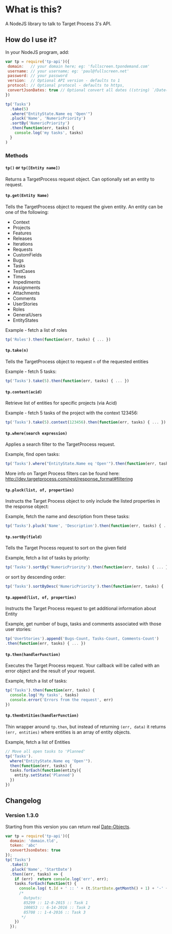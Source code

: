 # What is this?

A NodeJS library to talk to Target Process 3's API.

## How do I use it?

In your NodeJS program, add:

``` javascript
var tp = require('tp-api')({
 domain:   // your domain here; eg: 'fullscreen.tpondemand.com'
 username: // your username; eg: 'paul@fullscreen.net'
 password: // your password
 version:  // Optional API version - defaults to 1
 protocol: // Optional protocol - defaults to https,
 convertJsonDates: true // Optional convert all dates ((string) `/Date(1467210530000+0200)/`) returned by API to JS Date-Objects
})

tp('Tasks')
  .take(5)
  .where("EntityState.Name eq 'Open'")
  .pluck('Name', 'NumericPriority')
  .sortBy('NumericPriority')
  .then(function(err, tasks) {
    console.log('my tasks', tasks)
  }
)
```

### Methods

#### `tp()` or `tp([Entity name])`
Returns a TargetProcess request object. Can optionally set an entity to request.

#### `tp.get(Entity Name)`
Tells the TargetProcess object to request the given entity. An entity can be one
of the following:

* Context
* Projects
* Features
* Releases
* Iterations
* Requests
* CustomFields
* Bugs
* Tasks
* TestCases
* Times
* Impediments
* Assignments
* Attachments
* Comments
* UserStories
* Roles
* GeneralUsers
* EntityStates

Example - fetch a list of roles
``` javascript
tp('Roles').then(function(err, tasks) { ... })
```

#### `tp.take(n)`
Tells the TargetProcess object to request `n` of the requested entities

Example - fetch 5 tasks:
``` javascript
tp('Tasks').take(5).then(function(err, tasks) { ... })
```

#### `tp.context(acid)`
Retrieve list of entities for specific projects (via Acid)

Example - fetch 5 tasks of the project with the context 123456:
``` javascript
tp('Tasks').take(5).context(123456).then(function(err, tasks) { ... })
```

#### `tp.where(search expression)`
Applies a search filter to the TargetProcess request.

Example, find open tasks:

``` javascript
tp('Tasks').where("EntityState.Name eq 'Open'").then(function(err, tasks) { ... })
```

More info on Target Process filters can be found here:
http://dev.targetprocess.com/rest/response_format#filtering

#### `tp.pluck(list, of, properties)`
Instructs the Target Process object to only include the listed properties in the
response object:

Example, fetch the name and description from these tasks:
``` javascript
tp('Tasks').pluck('Name', 'Description').then(function(err, tasks) { ... })
```

#### `tp.sortBy(field)`
Tells the Target Process request to sort on the given field

Example, fetch a list of tasks by priority:
``` javascript
tp('Tasks').sortBy('NumericPriority').then(function(err, tasks) { ... })
```
or sort by descending order:
```javascript
tp('Tasks').sortByDesc('NumericPriority').then(function(err, tasks) { ... })
```

#### `tp.append(list, of, properties)`
Instructs the Target Process request to get additional information about Entity

Example, get number of bugs, tasks and comments associated with those user stories:
```javascript
tp('UserStories').append('Bugs-Count, Tasks-Count, Comments-Count')
.then(function(err, tasks) { ... })
```

#### `tp.then(handlerFunction)`
Executes the Target Process request. Your callback will be called with an
error object and the result of your request.

Example, fetch a list of tasks:
``` javascript
tp('Tasks').then(function(err, tasks) {
  console.log('My tasks', tasks)
  console.error('Errors from the request', err)
})
```
#### `tp.thenEntities(handlerFunction)`
Thin wrapper around `tp.then`, but instead of returning `(err, data)` it returns `(err, entities)` where entities is an array of entity objects.

Example, fetch a list of Entities
``` javascript
// Move all open tasks to 'Planned'
tp('Tasks').
  where("EntityState.Name eq 'Open'").
  then(function(err, tasks) {
  tasks.forEach(function(entity){
    entity.setState('Planned')
  })
})
```

## Changelog

### Version 1.3.0
Starting from this version you can return real [Date-Objects](https://developer.mozilla.org/de/docs/Web/JavaScript/Reference/Global_Objects/Date).
``` javascript
var tp = require('tp-api')({
  domain: 'domain.tld',
  token: 'abc'
  convertJsonDates: true
});
tp('Tasks')
  .take(3)
  .pluck('Name', 'StartDate')
  .then((err, tasks) => {
    if (err)  return console.log('err', err);
    tasks.forEach(function(t) {
      console.log( t.Id + ' :: ' + (t.StartDate.getMonth() + 1) + '-' + t.StartDate.getDate() + '-' + t.StartDate.getFullYear() + ' :: ' + t.Name );
      /*
        Outputs:
        85299 :: 12-8-2015 :: Task 1
        100853 :: 6-14-2016 :: Task 2
        85708 :: 1-4-2016 :: Task 3
       */
    })
  });
```
